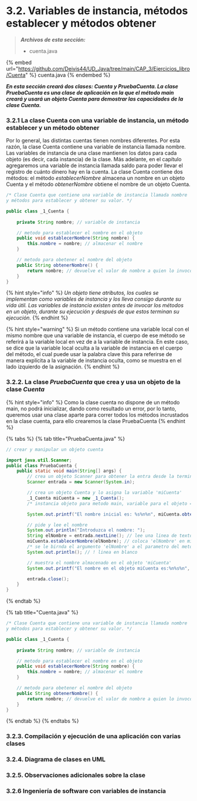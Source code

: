 # 3.2. Variables de instancia, métodos establecer y métodos obtener

> _**Archivos de esta sección:**_
>
> * cuenta.java

{% embed url="https://github.com/Deivis44/UD_Java/tree/main/CAP_3/Ejercicios_libro/Cuenta" %}
cuenta.java
{% endembed %}

_**En esta sección creará dos clases: Cuenta y PruebaCuenta. La clase PruebaCuenta es una clase de aplicación en la que el método main creará y usará un objeto Cuenta para demostrar las capacidades de la clase Cuenta.**_

### 3.2.1 La clase Cuenta con una variable de instancia, un método establecer y un método obtener

Por lo general, las distintas cuentas tienen nombres diferentes. Por esta razón, la clase Cuenta  contiene una variable de instancia llamada nombre. Las variables de instancia de una clase mantienen los datos para cada objeto (es decir, cada instancia) de la clase. Más adelante, en el capítulo agregaremos una variable de instancia llamada saldo para poder llevar el registro de cuánto dinero hay en la cuenta. La clase Cuenta contiene dos métodos: el método _establecerNombre_ almacena un nombre en un objeto Cuenta y el método _obtenerNombre_ obtiene el nombre de un objeto Cuenta.

```java
/* Clase Cuenta que contiene una variable de instancia llamada nombre
y métodos para establecer y obtener su valor. */

public class _1_Cuenta {
    
    private String nombre; // variable de instancia

    // metodo para establecer el nombre en el objeto
    public void establecerNombre(String nombre) {
        this.nombre = nombre; // almacenar el nombre
    }

    // metodo para obetener el nombre del objeto
    public String obtenerNombre() {
        return nombre; // devuelve el valor de nombre a quien lo invocó
    }
}
```

{% hint style="info" %}
_Un objeto tiene atributos, los cuales se implementan como variables de instancia y los lleva consigo durante su vida útil. Las variables de instancia existen antes de invocar los métodos en un objeto, durante su ejecución y después de que estos terminan su ejecución._
{% endhint %}

{% hint style="warning" %}
Si un método contiene una variable local con el mismo nombre que una variable de instancia, el cuerpo de ese método se referirá a la variable local en vez de a la variable de instancia. En este caso, se dice que la variable local oculta a la variable de instancia en el cuerpo del método, el cual puede usar la palabra clave this para referirse de manera explícita a la variable de instancia oculta, como se muestra en el lado izquierdo de la asignación.
{% endhint %}

### 3.2.2. La clase _PruebaCuenta_ que crea y usa un objeto de la clase _Cuenta_

{% hint style="info" %}
Como la clase cuenta no dispone de un método main, no podrá inicializar, dando como resultado un error, por lo tanto, queremos usar una clase aparte para correr todos los métodos incrustados en la clase cuenta, para ello crearemos la clase PruebaCuenta
{% endhint %}

{% tabs %}
{% tab title="PruebaCuenta.java" %}
```java
// crear y manipular un objeto cuenta

import java.util.Scanner;
public class PruebaCuenta {
    public static void main(String[] args) {
        // crea un objeto Scanner para obtener la entra desde la terminal
        Scanner entrada = new Scanner(System.in);

        // crea un objeto Cuenta y lo asigna la variable 'miCuenta'
        _1_Cuenta miCuenta = new _1_Cuenta(); 
        /* instancia objeto para metodo main, variable para el objeto = new , llama al constructor de la clase */

        System.out.printf("El nombre inicial es: %s%n%n", miCuenta.obtenerNombre()); // = null porque no hay nada aún

        // pide y lee el nombre
        System.out.println("Introduzca el nombre: ");
        String elNombre = entrada.nextLine(); // lee una linea de texto
        miCuenta.establecerNombre(elNombre); // coloca 'elNombre' en miCuenta
        /* se le birnda el argumento 'elNombre' a el parametro del metodo, y coinciden */
        System.out.println(); // ! linea en blanco

        // muestra el nombre almacenado en el objeto 'miCuenta'
        System.out.printf("El nombre en el objeto miCuenta es:%n%s%n", miCuenta.obtenerNombre());

        entrada.close();
    }
}
```
{% endtab %}

{% tab title="Cuenta.java" %}
```java
/* Clase Cuenta que contiene una variable de instancia llamada nombre
y métodos para establecer y obtener su valor. */

public class _1_Cuenta {
    
    private String nombre; // variable de instancia

    // metodo para establecer el nombre en el objeto
    public void establecerNombre(String nombre) {
        this.nombre = nombre; // almacenar el nombre
    }

    // metodo para obetener el nombre del objeto
    public String obtenerNombre() {
        return nombre; // devuelve el valor de nombre a quien lo invocó
    }
}
```
{% endtab %}
{% endtabs %}

### 3.2.3. Compilación y ejecución de una aplicación con varias clases

### 3.2.4. Diagrama de clases en UML

### 3.2.5. Observaciones adicionales sobre la clase

### 3.2.6 Ingeniería de software con variables de instancia





